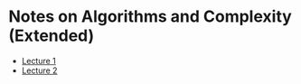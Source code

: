 # Notes on Algorithms and Complexity (Extended)

- [Lecture 1](./out/AlgComplexLecture1.pdf)
- [Lecture 2](./out/AlgComplexLecture2.pdf)
